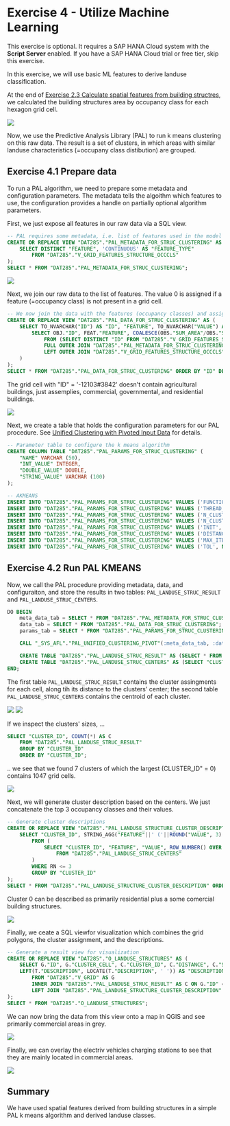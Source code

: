 # Exercise 4 - Utilize Machine Learning

This exercise is optional. It requires a SAP HANA Cloud system with the **Script Server** enabled. If you have a SAP HANA Cloud trial or free tier, skip this exercise.

In this exercise, we will use basic ML features to derive landuse classification.

At the end of [Exercise 2.3 Calculate spatial features from building structres](../ex2#23), we calculated the building structures area by occupancy class for each hexagon grid cell.

![](images/ratios.png)

Now, we use the Predictive Analysis Library (PAL) to run k means clustering on this raw data. The result is a set of clusters, in which areas with similar landuse characteristics (=occupany class distibution) are grouped.



## Exercise 4.1 Prepare data<a name="41"></a>

To run a PAL algorithm, we need to prepare some metadata and configuration parameters. The metadata tells the algoithm which features to use, the configuration provides a handle on partially optional algorithm parameters.

First, we just expose all features in our raw data via a SQL view.
```SQL
-- PAL requires some metadata, i.e. list of features used in the model
CREATE OR REPLACE VIEW "DAT285"."PAL_METADATA_FOR_STRUC_CLUSTERING" AS (
	SELECT DISTINCT "FEATURE", 'CONTINUOUS' AS "FEATURE_TYPE" 
		FROM "DAT285"."V_GRID_FEATURES_STRUCTURE_OCCCLS" 
);
SELECT * FROM "DAT285"."PAL_METADATA_FOR_STRUC_CLUSTERING";
```

![](images/features.png)

Next, we join our raw data to the list of features. The value 0 is assigned if a feature (=occupancy class) is not present in a grid cell.

```SQL
-- We now join the data with the features (occupancy classes) and assign the value 0 if the class is not present
CREATE OR REPLACE VIEW "DAT285"."PAL_DATA_FOR_STRUC_CLUSTERING" AS (
	SELECT TO_NVARCHAR("ID") AS "ID", "FEATURE", TO_NVARCHAR("VALUE") AS "VALUE", 1 AS "PURPOSE" FROM (
		SELECT OBJ."ID", FEAT."FEATURE", COALESCE(OBS."SUM_AREA"/OBS."SUM_AREA_IN_CELL", 0) AS "VALUE" 
			FROM (SELECT DISTINCT "ID" FROM "DAT285"."V_GRID_FEATURES_STRUCTURE_OCCCLS") AS OBJ
			FULL OUTER JOIN "DAT285"."PAL_METADATA_FOR_STRUC_CLUSTERING" AS FEAT ON 1 = 1
			LEFT OUTER JOIN "DAT285"."V_GRID_FEATURES_STRUCTURE_OCCCLS" AS OBS ON OBJ."ID" = OBS."ID" AND FEAT."FEATURE" = OBS."FEATURE"
	)
);
SELECT * FROM "DAT285"."PAL_DATA_FOR_STRUC_CLUSTERING" ORDER BY "ID" DESC, "FEATURE";
```

The grid cell with "ID" = '-12103#3842' doesn't contain agricultural buildings, just assemplies, commercial, governmental, and residential buildings.

![](images/dataxfeatures.png)

Next, we create a table that holds the configuration parameters for our PAL procedure. See [Unified Clustering with Pivoted Input Data](https://help.sap.com/docs/hana-cloud-database/sap-hana-cloud-sap-hana-database-predictive-analysis-library/unified-clustering-with-pivoted-input-data?version=2022_3_QRC) for details.

```SQL
-- Parameter table to configure the k means algorithm
CREATE COLUMN TABLE "DAT285"."PAL_PARAMS_FOR_STRUC_CLUSTERING" (
	"NAME" VARCHAR (50),
	"INT_VALUE" INTEGER,
	"DOUBLE_VALUE" DOUBLE,
	"STRING_VALUE" VARCHAR (100)
); 

-- AKMEANS
INSERT INTO "DAT285"."PAL_PARAMS_FOR_STRUC_CLUSTERING" VALUES ('FUNCTION', NULL, NULL, 'AKMEANS');
INSERT INTO "DAT285"."PAL_PARAMS_FOR_STRUC_CLUSTERING" VALUES ('THREAD_RATIO', NULL, 1.0, NULL); 
INSERT INTO "DAT285"."PAL_PARAMS_FOR_STRUC_CLUSTERING" VALUES ('N_CLUSTERS_MIN', 2, NULL, NULL);
INSERT INTO "DAT285"."PAL_PARAMS_FOR_STRUC_CLUSTERING" VALUES ('N_CLUSTERS_MAX', 9, NULL, NULL);
INSERT INTO "DAT285"."PAL_PARAMS_FOR_STRUC_CLUSTERING" VALUES ('INIT', 4, NULL, NULL);
INSERT INTO "DAT285"."PAL_PARAMS_FOR_STRUC_CLUSTERING" VALUES ('DISTANCE_LEVEL', 2, NULL, NULL); 
INSERT INTO "DAT285"."PAL_PARAMS_FOR_STRUC_CLUSTERING" VALUES ('MAX_ITER', 100, NULL, NULL); 
INSERT INTO "DAT285"."PAL_PARAMS_FOR_STRUC_CLUSTERING" VALUES ('TOL', NULL, 1.0E-6, NULL); 
```

## Exercise 4.2 Run PAL KMEANS<a name="42"></a>

Now, we call the PAL procedure providing metadata, data, and configuraiton, and store the results in two tables: `PAL_LANDUSE_STRUC_RESULT` and `PAL_LANDUSE_STRUC_CENTERS`.

```SQL
DO BEGIN
	meta_data_tab = SELECT * FROM "DAT285"."PAL_METADATA_FOR_STRUC_CLUSTERING";
	data_tab = SELECT * FROM "DAT285"."PAL_DATA_FOR_STRUC_CLUSTERING"; 
	params_tab = SELECT * FROM "DAT285"."PAL_PARAMS_FOR_STRUC_CLUSTERING";

	CALL "_SYS_AFL"."PAL_UNIFIED_CLUSTERING_PIVOT"(:meta_data_tab, :data_tab, :params_tab, res, centers, model, stats, optparams, t1, t2);

	CREATE TABLE "DAT285"."PAL_LANDUSE_STRUC_RESULT" AS (SELECT * FROM :res);
	CREATE TABLE "DAT285"."PAL_LANDUSE_STRUC_CENTERS" AS (SELECT "CLUSTER_ID", TO_NVARCHAR("VARIABLE_NAME") AS "FEATURE", TO_DOUBLE("VALUE") AS "VALUE" FROM :centers);	
END;
```

The first table `PAL_LANDUSE_STRUC_RESULT` contains the cluster assingments for each cell, along tih its distance to the clusters' center; the second table `PAL_LANDUSE_STRUC_CENTERS` contains the centroid of each cluster.

![](images/cluster_assign.png)
![](images/cluster_centr.png)

If we inspect the clusters' sizes, ...

```SQL
SELECT "CLUSTER_ID", COUNT(*) AS C 
	FROM "DAT285"."PAL_LANDUSE_STRUC_RESULT" 
	GROUP BY "CLUSTER_ID"
	ORDER BY "CLUSTER_ID";
```

.. we see that we found 7 clusters of which the largest (CLUSTER_ID" = 0) contains 1047 grid cells.

![](images/cluster_sizes.png)

Next, we will generate cluster description based on the centers. We just concatenate the top 3 occupancy classes and their values.

```SQL
-- Generate cluster descriptions
CREATE OR REPLACE VIEW "DAT285"."PAL_LANDUSE_STRUCTURE_CLUSTER_DESCRIPTION" AS (
	SELECT "CLUSTER_ID", STRING_AGG("FEATURE"||' ('||ROUND("VALUE", 3)||')', '; ') AS "DESCRIPTION" 
		FROM (
			SELECT "CLUSTER_ID", "FEATURE", "VALUE", ROW_NUMBER() OVER (PARTITION BY "CLUSTER_ID" ORDER BY "VALUE" DESC) AS RN
				FROM "DAT285"."PAL_LANDUSE_STRUC_CENTERS"
		)
		WHERE RN <= 3
		GROUP BY "CLUSTER_ID"
);
SELECT * FROM "DAT285"."PAL_LANDUSE_STRUCTURE_CLUSTER_DESCRIPTION" ORDER BY "CLUSTER_ID";
```

Cluster 0 can be described as primarily residential plus a some comercial building structures.

![](images/center_descr.png)

Finally, we ceate a SQL viewfor visualization which combines the grid polygons, the cluster assignment, and the descriptions.

```SQL
-- Generate a result view for visualization
CREATE OR REPLACE VIEW "DAT285"."O_LANDUSE_STRUCTURES" AS (
	SELECT G."ID", G."CLUSTER_CELL", C."CLUSTER_ID", C."DISTANCE", C."SLIGHT_SILHOUETTE", T."DESCRIPTION", 
	LEFT(T."DESCRIPTION", LOCATE(T."DESCRIPTION", ' ')) AS "DESCRIPTION_SHORT"
		FROM "DAT285"."V_GRID" AS G 
		INNER JOIN "DAT285"."PAL_LANDUSE_STRUC_RESULT" AS C ON G."ID" = C."ID"
		LEFT JOIN "DAT285"."PAL_LANDUSE_STRUCTURE_CLUSTER_DESCRIPTION" AS T ON C."CLUSTER_ID" = T."CLUSTER_ID"
);
SELECT * FROM "DAT285"."O_LANDUSE_STRUCTURES";
```

We can now bring the data from this view onto a map in QGIS and see primarily commercial areas in grey.

![](images/landuse.png)

Finally, we can overlay the electriv vehicles charging stations to see that they are mainly located in commercial areas.

![](images/ev.png)

## Summary

We have used spatial features derived from building structures in a simple PAL k means algorithm and derived landuse classes.

